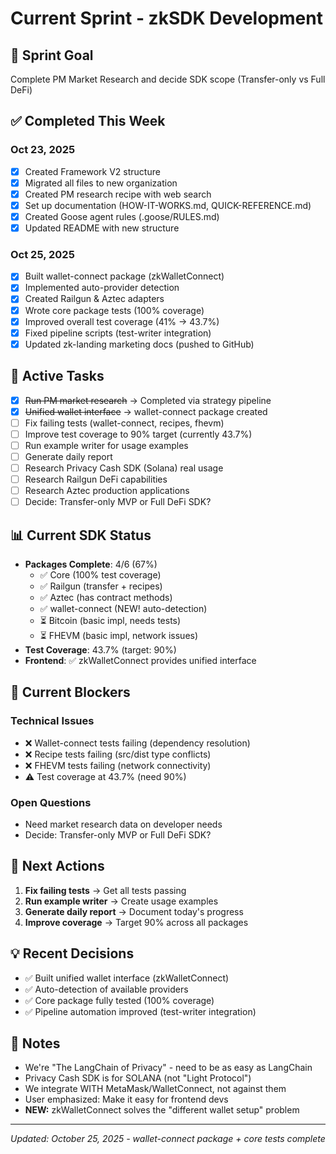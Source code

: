 # Current Sprint - zkSDK Development

## 🎯 Sprint Goal
Complete PM Market Research and decide SDK scope (Transfer-only vs Full DeFi)

## ✅ Completed This Week

### Oct 23, 2025
- [x] Created Framework V2 structure
- [x] Migrated all files to new organization
- [x] Created PM research recipe with web search
- [x] Set up documentation (HOW-IT-WORKS.md, QUICK-REFERENCE.md)
- [x] Created Goose agent rules (.goose/RULES.md)
- [x] Updated README with new structure

### Oct 25, 2025
- [x] Built wallet-connect package (zkWalletConnect)
- [x] Implemented auto-provider detection
- [x] Created Railgun & Aztec adapters
- [x] Wrote core package tests (100% coverage)
- [x] Improved overall test coverage (41% → 43.7%)
- [x] Fixed pipeline scripts (test-writer integration)
- [x] Updated zk-landing marketing docs (pushed to GitHub)

## 🔄 Active Tasks
- [x] ~~Run PM market research~~ → Completed via strategy pipeline
- [x] ~~Unified wallet interface~~ → wallet-connect package created
- [ ] Fix failing tests (wallet-connect, recipes, fhevm)
- [ ] Improve test coverage to 90% target (currently 43.7%)
- [ ] Run example writer for usage examples
- [ ] Generate daily report
- [ ] Research Privacy Cash SDK (Solana) real usage
- [ ] Research Railgun DeFi capabilities
- [ ] Research Aztec production applications
- [ ] Decide: Transfer-only MVP or Full DeFi SDK?

## 📊 Current SDK Status
- **Packages Complete**: 4/6 (67%)
  - ✅ Core (100% test coverage)
  - ✅ Railgun (transfer + recipes)
  - ✅ Aztec (has contract methods)
  - ✅ wallet-connect (NEW! auto-detection)
  - ⏳ Bitcoin (basic impl, needs tests)
  - ⏳ FHEVM (basic impl, network issues)
- **Test Coverage**: 43.7% (target: 90%)
- **Frontend**: ✅ zkWalletConnect provides unified interface

## 🚫 Current Blockers

### Technical Issues
- ❌ Wallet-connect tests failing (dependency resolution)
- ❌ Recipe tests failing (src/dist type conflicts)
- ❌ FHEVM tests failing (network connectivity)
- ⚠️ Test coverage at 43.7% (need 90%)

### Open Questions
- Need market research data on developer needs
- Decide: Transfer-only MVP or Full DeFi SDK?

## 🎯 Next Actions
1. **Fix failing tests** → Get all tests passing
2. **Run example writer** → Create usage examples
3. **Generate daily report** → Document today's progress
4. **Improve coverage** → Target 90% across all packages

## 💡 Recent Decisions
- ✅ Built unified wallet interface (zkWalletConnect)
- ✅ Auto-detection of available providers
- ✅ Core package fully tested (100% coverage)
- ✅ Pipeline automation improved (test-writer integration)

## 📝 Notes
- We're "The LangChain of Privacy" - need to be as easy as LangChain
- Privacy Cash SDK is for SOLANA (not "Light Protocol")
- We integrate WITH MetaMask/WalletConnect, not against them
- User emphasized: Make it easy for frontend devs
- **NEW:** zkWalletConnect solves the "different wallet setup" problem

---
*Updated: October 25, 2025 - wallet-connect package + core tests complete*
